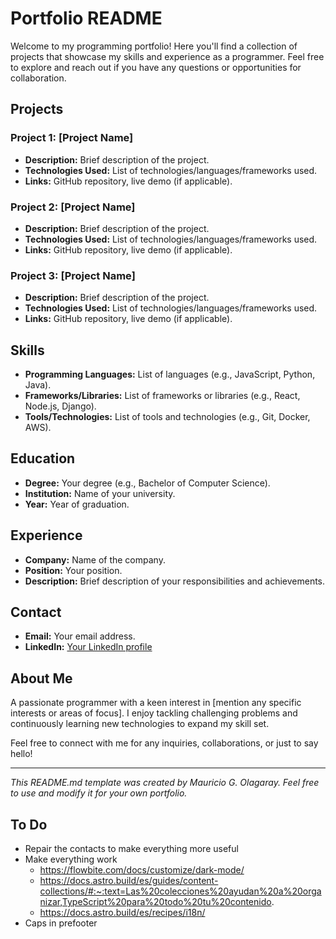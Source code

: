 # Portfolio README

Welcome to my programming portfolio! Here you'll find a collection of projects that showcase my skills and experience as a programmer. Feel free to explore and reach out if you have any questions or opportunities for collaboration.

## Projects

### Project 1: [Project Name]

- **Description:** Brief description of the project.
- **Technologies Used:** List of technologies/languages/frameworks used.
- **Links:** GitHub repository, live demo (if applicable).

### Project 2: [Project Name]

- **Description:** Brief description of the project.
- **Technologies Used:** List of technologies/languages/frameworks used.
- **Links:** GitHub repository, live demo (if applicable).

### Project 3: [Project Name]

- **Description:** Brief description of the project.
- **Technologies Used:** List of technologies/languages/frameworks used.
- **Links:** GitHub repository, live demo (if applicable).

## Skills

- **Programming Languages:** List of languages (e.g., JavaScript, Python, Java).
- **Frameworks/Libraries:** List of frameworks or libraries (e.g., React, Node.js, Django).
- **Tools/Technologies:** List of tools and technologies (e.g., Git, Docker, AWS).

## Education

- **Degree:** Your degree (e.g., Bachelor of Computer Science).
- **Institution:** Name of your university.
- **Year:** Year of graduation.

## Experience

- **Company:** Name of the company.
- **Position:** Your position.
- **Description:** Brief description of your responsibilities and achievements.

## Contact

- **Email:** Your email address.
- **LinkedIn:** [Your LinkedIn profile](https://www.linkedin.com/your_profile)

## About Me

A passionate programmer with a keen interest in [mention any specific interests or areas of focus]. I enjoy tackling challenging problems and continuously learning new technologies to expand my skill set.

Feel free to connect with me for any inquiries, collaborations, or just to say hello!

---

*This README.md template was created by Mauricio G. Olagaray. Feel free to use and modify it for your own portfolio.*

## To Do

- Repair the contacts to make everything more useful
- Make everything work
    - https://flowbite.com/docs/customize/dark-mode/
    - https://docs.astro.build/es/guides/content-collections/#:~:text=Las%20colecciones%20ayudan%20a%20organizar,TypeScript%20para%20todo%20tu%20contenido.
    - https://docs.astro.build/es/recipes/i18n/
- Caps in prefooter


